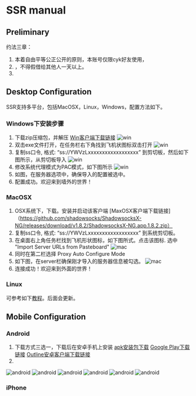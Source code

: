# SSR manual

## Preliminary
约法三章：
1. 本着自由平等公正公开的原则，本账号仅限cyk好友使用，
2. ，不得假借给其他人一天以上。
3. 
## Desktop Configuration
SSR支持多平台，包括MacOSX，Linux，Windows，配置方法如下。

### Windows下安装步骤
1. 下载zip压缩包，并解压
[Win客户端下载链接](https://github.com/shadowsocks/shadowsocks-windows/releases/download/4.1.7.1/Shadowsocks-4.1.7.1.zip)
![win](img/win0.jpg)
2. 双击exe文件打开，在任务栏右下角找到飞机状图标双击打开
![win](img/win1.jpg)
1. 复制ss口令, 格式: “ss://YWVzLxxxxxxxxxxxxxxxxxx” 到剪切板，然后如下图所示，从剪切板导入
![win](img/win2.jpg)
4. 修改系统代理模式为PAC模式，如下图所示
![win](img/win3.jpg)
5. 如图，在服务器选项中，确保导入的配置被选中。
6. 配置成功。欢迎来到墙外的世界！

### MacOSX
1. OSX系统下，下载。安装并启动该客户端
[MaxOSX客户端下载链接]（https://github.com/shadowsocks/ShadowsocksX-NG/releases/download/v1.8.2/ShadowsocksX-NG.app.1.8.2.zip）
2. 复制ss口令, 格式: “ss://YWVzLxxxxxxxxxxxxxxxxxx” 到系统剪切板。
3. 在桌面右上角任务栏找到飞机形状图标，如下图所式。点击该图标. 选中 "Import Server URLs from Pasteboard"
![mac](img/mac0.jpg)
4. 同时在第二栏选择 Proxy Auto Configure Mode
5. 如下图，在server栏确保刚才导入的服务器信息被勾选。
![mac](img/mac1.jpg)
6. 连接成功！欢迎来到外面的世界！

### Linux
可参考如下[教程](https://zhuanlan.zhihu.com/p/47706985)。后面会更新。

## Mobile Configuration
### Android
1. 下载方式三选一，下载后在安卓手机上安装
[apk安装包下载](https://github.com/shadowsocks/shadowsocks-android/releases/download/v4.8.3/shadowsocks--universal-4.8.3.apk)
[Google Play下载链接](https://play.google.com/store/apps/details?id=com.github.shadowsocks)
[Outline安卓客户端下载链接](https://github.com/Jigsaw-Code/outline-releases/blob/master/client/Outline.apk?raw=true)
2. 
![android](img/ad0.jpg)
![android](img/ad1.jpg)
![android](img/ad2.jpg)
![android](img/ad3.jpg)
![android](img/ad4.jpg)
![android](img/ad5.jpg)

### iPhone
